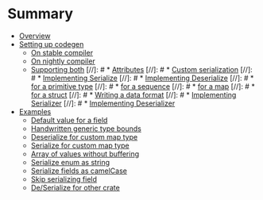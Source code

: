# Summary

* [Overview](README.md)
* [Setting up codegen](codegen.md)
  * [On stable compiler](codegen-stable.md)
  * [On nightly compiler](codegen-nightly.md)
  * [Supporting both](codegen-hybrid.md)
[//]: # * [Attributes](attributes.md)
[//]: # * [Custom serialization](custom-serialization.md)
  [//]: # * [Implementing Serialize](impl-serialize.md)
  [//]: # * [Implementing Deserialize](impl-deserialize.md)
    [//]: # * [for a primitive type](deserialize-primitive.md)
    [//]: # * [for a sequence](deserialize-seq.md)
    [//]: # * [for a map](deserialize-map.md)
    [//]: # * [for a struct](deserialize-struct.md)
[//]: # * [Writing a data format](data-format.md)
  [//]: # * [Implementing Serializer](impl-serializer.md)
  [//]: # * [Implementing Deserializer](impl-deserializer.md)
* [Examples](examples.md)
  * [Default value for a field](attr-default.md)
  * [Handwritten generic type bounds](attr-bound.md)
  * [Deserialize for custom map type](deserialize-map.md)
  * [Serialize for custom map type](serialize-map.md)
  * [Array of values without buffering](stream-array.md)
  * [Serialize enum as string](enum-str.md)
  * [Serialize fields as camelCase](attr-rename.md)
  * [Skip serializing field](attr-skip-serializing.md)
  * [De/Serialize for other crate](newtype-wrapper.md)
